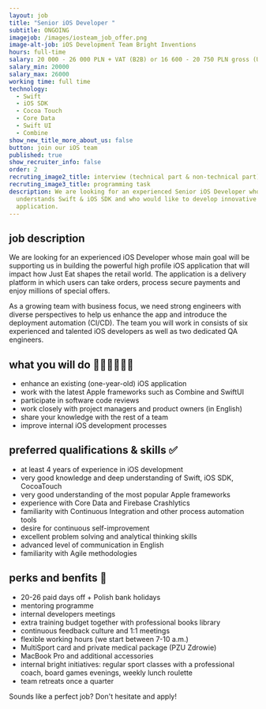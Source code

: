 ```yaml
---
layout: job
title: "Senior iOS Developer "
subtitle: ONGOING
imagejob: /images/iosteam_job_offer.png
image-alt-job: iOS Development Team Bright Inventions
hours: full-time
salary: 20 000 - 26 000 PLN + VAT (B2B) or 16 600 - 20 750 PLN gross (UoP)
salary_min: 20000
salary_max: 26000
working time: full time
technology:
  - Swift
  - iOS SDK
  - Cocoa Touch
  - Core Data
  - Swift UI
  - Combine
show_new_title_more_about_us: false
button: join our iOS team
published: true
show_recruiter_info: false
order: 2
recruting_image2_title: interview (technical part & non-technical part)
recruting_image3_title: programming task
description: We are looking for an experienced Senior iOS Developer who
  understands Swift & iOS SDK and who would like to develop innovative iOS ePOS
  application.
---
```


## job description

We are looking for an experienced iOS Developer whose main goal will be supporting us in building the powerful high profile iOS application that will impact how Just Eat shapes the retail world. The application is a delivery platform in which users can take orders, process secure payments and enjoy millions of special offers. 

As a growing team with business focus, we need strong engineers with diverse perspectives to help us enhance  the app and introduce the deployment automation (CI/CD). The team you will work in consists of six experienced and talented iOS developers as well as two dedicated QA engineers.

## what you will do 👩🏻‍💻🧑🏻‍💻

* enhance an existing (one-year-old) iOS application
* work with the latest Apple frameworks such as Combine and SwiftUI
* participate in software code reviews
* work closely with project managers and product owners (in English)
* share your knowledge with the rest of a team
* improve internal iOS development processes

## preferred qualifications & skills ✅

* at least 4 years of experience in iOS development
* very good knowledge and deep understanding of Swift, iOS SDK, CocoaTouch
* very good understanding of the most popular Apple frameworks
* experience with Core Data and Firebase Crashlytics
* familiarity with Continuous Integration and other process automation tools
* desire for continuous self-improvement
* excellent problem solving and analytical thinking skills
* advanced level of communication in English
* familiarity with Agile methodologies


## perks and benfits 🙌

* 20-26 paid days off + Polish bank holidays
* mentoring programme
* internal developers meetings
* extra training budget together with professional books library
* continuous feedback culture and 1:1 meetings
* flexible working hours (we start between 7-10 a.m.)
* MultiSport card and private medical package (PZU Zdrowie)
* MacBook Pro and additional accessories
* internal bright initiatives: regular sport classes with a professional coach, board games evenings, weekly lunch roulette
* team retreats once a quarter

Sounds like a perfect job? Don't hesitate and apply! 
